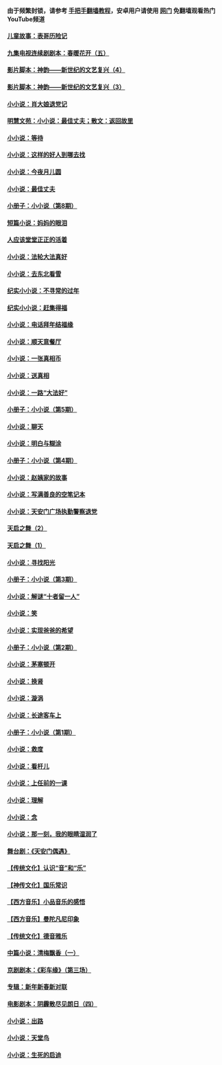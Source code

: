#### 由于频繁封锁，请参考 [手把手翻墙教程](https://github.com/gfw-breaker/guides/wiki/)，安卓用户请使用 [网门](https://github.com/gfw-breaker/nogfw/blob/master/dl.md?t=05121000) 免翻墙观看热门YouTube频道 

#### [儿童故事：表哥历险记](../pages/328/383535.md?t=05121000) 

#### [九集电视连续剧剧本：春暖花开（五）](../pages/328/275919.md?t=05121000) 

#### [影片脚本：神韵——新世纪的文艺复兴（4）](../pages/328/266089.md?t=05121000) 

#### [影片脚本：神韵——新世纪的文艺复兴（3）](../pages/328/266087.md?t=05121000) 

#### [小小说：肖大娘退党记](../pages/328/239807.md?t=05121000) 

#### [明慧文苑：小小说：最佳丈夫；散文：返回故里](../pages/328/3439.md?t=05121000) 

#### [小小说：等待](../pages/328/223927.md?t=05121000) 

#### [小小说：这样的好人到哪去找](../pages/328/209396.md?t=05121000) 

#### [小小说：今夜月儿圆](../pages/328/193588.md?t=05121000) 

#### [小小说：最佳丈夫](../pages/328/190938.md?t=05121000) 

#### [小册子：小小说（第8期）](../pages/328/188202.md?t=05121000) 

#### [短篇小说：妈妈的眼泪](../pages/328/187712.md?t=05121000) 

#### [人应该堂堂正正的活着](../pages/328/182430.md?t=05121000) 

#### [小小说：法轮大法真好](../pages/328/174669.md?t=05121000) 

#### [小小说：去东北看雪](../pages/328/173882.md?t=05121000) 

#### [纪实小小说：不寻常的过年](../pages/328/173187.md?t=05121000) 

#### [纪实小小说：赶集得福](../pages/328/172652.md?t=05121000) 

#### [小小说：电话拜年结福缘](../pages/328/172533.md?t=05121000) 

#### [小小说：顺天意餐厅](../pages/328/170182.md?t=05121000) 

#### [小小说：一张真相币](../pages/328/169410.md?t=05121000) 

#### [小小说：送真相](../pages/328/166713.md?t=05121000) 

#### [小小说：一路“大法好”](../pages/328/162016.md?t=05121000) 

#### [小册子：小小说（第5期）](../pages/328/161131.md?t=05121000) 

#### [小小说：聊天](../pages/328/159640.md?t=05121000) 

#### [小小说：明白与糊涂](../pages/328/158101.md?t=05121000) 

#### [小册子：小小说（第4期）](../pages/328/158006.md?t=05121000) 

#### [小小说：赵姨家的故事](../pages/328/157843.md?t=05121000) 

#### [小小说：写满善良的空笔记本](../pages/328/157382.md?t=05121000) 

#### [小小说：天安门广场执勤警察退党](../pages/328/156982.md?t=05121000) 

#### [天启之舞（2）](../pages/328/153440.md?t=05121000) 

#### [天启之舞（1）](../pages/328/153439.md?t=05121000) 

#### [小小说：寻找阳光](../pages/328/153065.md?t=05121000) 

#### [小册子：小小说（第3期）](../pages/328/151715.md?t=05121000) 

#### [小小说：解谜“十者留一人”](../pages/328/148967.md?t=05121000) 

#### [小小说：笑](../pages/328/148905.md?t=05121000) 

#### [小小说：实现爸爸的希望](../pages/328/148096.md?t=05121000) 

#### [小册子：小小说（第2期）](../pages/328/147214.md?t=05121000) 

#### [小小说：茅塞顿开](../pages/328/147030.md?t=05121000) 

#### [小小说：换肾](../pages/328/146770.md?t=05121000) 

#### [小小说：漩涡](../pages/328/146683.md?t=05121000) 

#### [小小说：长途客车上](../pages/328/145076.md?t=05121000) 

#### [小册子：小小说（第1期）](../pages/328/143963.md?t=05121000) 

#### [小小说：救度](../pages/328/143927.md?t=05121000) 

#### [小小说：看杆儿](../pages/328/142137.md?t=05121000) 

#### [小小说：上任前的一课](../pages/328/140808.md?t=05121000) 

#### [小小说：理解](../pages/328/140476.md?t=05121000) 

#### [小小说：念](../pages/328/139513.md?t=05121000) 

#### [小小说：那一刻，我的眼睛湿润了](../pages/328/138476.md?t=05121000) 

#### [舞台剧：《天安门偶遇》](../pages/328/117155.md?t=05121000) 

#### [【传统文化】认识“音”和“乐”](../pages/328/108667.md?t=05121000) 

#### [【神传文化】国乐常识](../pages/328/104225.md?t=05121000) 

#### [【西方音乐】小品音乐的感悟](../pages/328/102924.md?t=05121000) 

#### [【西方音乐】曼陀凡尼印象](../pages/328/102922.md?t=05121000) 

#### [【传统文化】德音雅乐](../pages/328/102923.md?t=05121000) 

#### [中篇小说：清梅飘香（一）](../pages/328/101058.md?t=05121000) 

#### [京剧剧本：《彩车缘》（第三场）](../pages/328/96434.md?t=05121000) 

#### [专辑：新年新春新对联](../pages/328/94991.md?t=05121000) 

#### [电影剧本：阴霾散尽见朗日（四）](../pages/328/87081.md?t=05121000) 

#### [小小说：出路](../pages/328/84848.md?t=05121000) 

#### [小小说：天堂鸟](../pages/328/83084.md?t=05121000) 

#### [小小说：生死的启迪](../pages/328/70977.md?t=05121000) 

